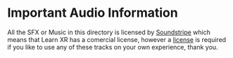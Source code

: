 # Important Audio Information
All the SFX or Music in this directory is licensed by [Soundstripe](https://app.soundstripe.com) which means that Learn XR has a comercial license, however a [license](https://www.soundstripe.com/?fpr=signup#pricing) is required if you like to use any of these tracks on your own experience, thank you.